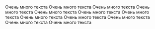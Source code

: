Очень много текста
Очень много текста
Очень много текста
Очень много текста
Очень много текста
Очень много текста
Очень много текста
Очень много текста
Очень много текста
Очень много текста
Очень много текста
Очень много текста
